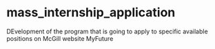 # mass_internship_application

DEvelopment of the program that is going to apply to specific available positions on McGill website MyFuture

